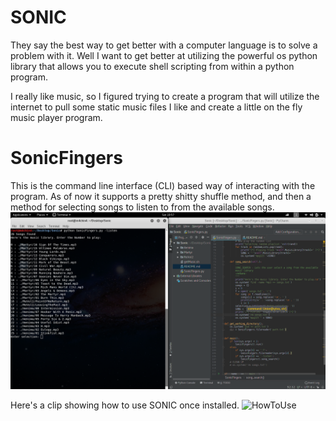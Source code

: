 # SONIC 
They say the best way to get better with a computer language is to solve 
a problem with it. Well I want to get better at utilizing the powerful
os python library that allows you to execute shell scripting from within
a python program. 

I really like music, so I figured trying to create a program that will 
utilize the internet to pull some static music files I like and create a 
little on the fly music player program.

# SonicFingers
This is the command line interface (CLI) based way of interacting with 
the program. As of now it supports a pretty shitty shuffle method, and
then a method for selecting songs to listen to from the available songs.
![UI](https://raw.githubusercontent.com/TylersDurden/Sonic/master/SongSearch.png)

Here's a clip showing how to use SONIC once installed.
![HowToUse](https://www.youtube.com/embed/gyjExMP_exM)
